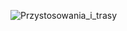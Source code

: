 ![Przystosowania_i_trasy](https://github.com/morozm/AE2/assets/73935732/d13213d6-dad3-453a-8284-b46f3a4c4c0f)

